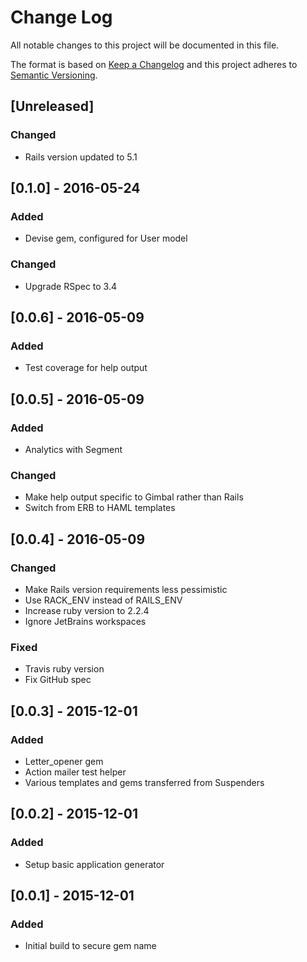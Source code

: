 # Change Log
All notable changes to this project will be documented in this file.

The format is based on [Keep a Changelog](http://keepachangelog.com/)
and this project adheres to [Semantic Versioning](http://semver.org/).

## [Unreleased]
### Changed
- Rails version updated to 5.1

## [0.1.0] - 2016-05-24

### Added
- Devise gem, configured for User model

### Changed
- Upgrade RSpec to 3.4

## [0.0.6] - 2016-05-09

### Added
- Test coverage for help output

## [0.0.5] - 2016-05-09

### Added
- Analytics with Segment

### Changed
- Make help output specific to Gimbal rather than Rails
- Switch from ERB to HAML templates

## [0.0.4] - 2016-05-09

### Changed
- Make Rails version requirements less pessimistic
- Use RACK_ENV instead of RAILS_ENV
- Increase ruby version to 2.2.4
- Ignore JetBrains workspaces

### Fixed
- Travis ruby version
- Fix GitHub spec

## [0.0.3] - 2015-12-01

### Added
- Letter_opener gem
- Action mailer test helper
- Various templates and gems transferred from Suspenders

## [0.0.2] - 2015-12-01

### Added
- Setup basic application generator

## [0.0.1] - 2015-12-01

### Added
- Initial build to secure gem name
